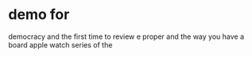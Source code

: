 # demo for 
democracy and the first time to review 
e proper and the way you have a board 
apple watch series of the 
